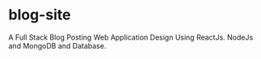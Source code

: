 # blog-site
A Full Stack Blog Posting Web Application Design Using ReactJs. NodeJs and MongoDB and Database. 
